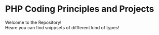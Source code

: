 # PHP Coding Principles and Projects
Welcome to the Repository!<br>
Heare you can find snippsets of diffferent kind of types!<br>


